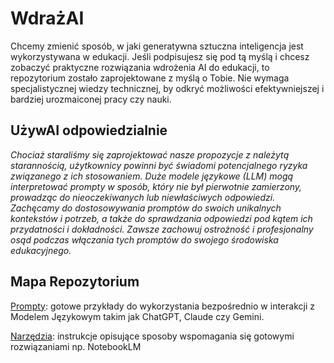 # WdrażAI
Chcemy zmienić sposób, w jaki generatywna sztuczna inteligencja jest wykorzystywana w edukacji. Jeśli podpisujesz się pod tą myślą i chcesz zobaczyć praktyczne rozwiązania wdrożenia AI do edukacji, to repozytorium zostało zaprojektowane z myślą o Tobie. Nie wymaga specjalistycznej wiedzy technicznej, by odkryć możliwości efektywniejszej i bardziej urozmaiconej pracy czy nauki.

## UżywAI odpowiedzialnie
*Chociaż staraliśmy się zaprojektować nasze propozycje z należytą starannością, użytkownicy powinni być świadomi potencjalnego ryzyka związanego z ich stosowaniem. Duże modele językowe (LLM) mogą interpretować prompty w sposób, który nie był pierwotnie zamierzony, prowadząc do nieoczekiwanych lub niewłaściwych odpowiedzi. Zachęcamy do dostosowywania promptów do swoich unikalnych kontekstów i potrzeb, a także do sprawdzania odpowiedzi pod kątem ich przydatności i dokładności. Zawsze zachowuj ostrożność i profesjonalny osąd podczas włączania tych promptów do swojego środowiska edukacyjnego.*

## Mapa Repozytorium

[Prompty](Prompty/Prompty.md): gotowe przykłady do wykorzystania bezpośrednio w interakcji z Modelem Językowym takim jak ChatGPT, Claude czy Gemini.

[Narzędzia](Narzędzia/Narzędzia.md): instrukcje opisujące sposoby wspomagania się gotowymi rozwiązaniami np. NotebookLM
